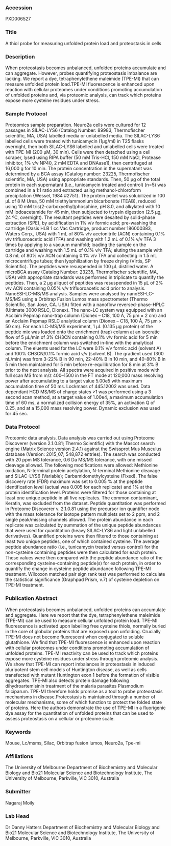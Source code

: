 ### Accession
PXD006527

### Title
A thiol probe for measuring unfolded protein load and proteostasis in cells

### Description
When proteostasis becomes unbalanced, unfolded proteins accumulate and can aggregate. However, probes quantifying proteostasis imbalance are lacking. We report a dye, tetraphenylethene maleimide (TPE-MI) that can measure unfolded protein load.TPE-MI fluorescence is enhanced upon reaction with cellular proteomes under conditions promoting accumulation of unfolded proteins and, via proteomic analysis, can track which proteins expose more cysteine residues under stress.

### Sample Protocol
Proteomics sample preparation. Neuro2a cells were cultured for 12 passages in SILAC-LYS6 (Catalog Number: 89983, Thermofischer scientific, MA, USA) labelled media or unlabelled media. The SILAC-LYS6 labelled cells were treated with tunicamycin (1µg/ml) in T25 flasks overnight, then  both SILAC-LYS6 labelled and unlabelled cells were treated with TPE-MI (200 µM, 30 min). Cells were then detached using a cell scraper, lysed using RIPA buffer (50 mM Tris-HCl, 150 mM NaCl, Protease inhibitor, 1% v/v NP40, 2 mM EDTA and DNAase1), then centrifuged at 16,000 g for 10 min. The protein concentration in the supernatant was determined by a BCA assay (Catalog number: 23225, Thermofischer scientific, MA, USA) using appropriate standards. Then, 50 µg of the total protein in each supernatant (i.e., tunicamycin treated and control)  (n=5) was combined in a 1:1 ratio and extracted using methanol-chloroform precipitation {Wessel, 1984 #2751}. The protein pellet was solubilized in 100 µL of 8 M Urea, 50 mM triethylammonium bicarbonate (TEAB), reduced using 10 mM tris(2-carboxyethyl)phosphine, pH 8.0, and alkylated with 10 mM iodoacetamide for 45 min, then subjected to trypsin digestion (2.5 µg, 24 ºC, overnight). The resultant peptides were desalted by solid-phase extraction (SPE), by acidification in 1% v/v formic acid; pre-washing the cartridge (Oasis HLB 1 cc Vac Cartridge, product number 186000383, Waters Corp., USA) with 1 mL of 80% v/v acetonitrile (ACN) containing 0.1% v/v trifluoroacetic acid (TFA) and washing with 1.2 mL of 0.1% v/v TFA 3 times by applying to a vacuum manifold; loading the sample on the cartridge and washing with 1.5 mL of 0.1% v/v TFA; eluting the sample with 0.8 mL of 80% v/v ACN containing 0.1% v/v TFA and collecting in 1.5 mL microcentrifuge tubes; then lyophilization by freeze drying (Virtis, SP Scientific). The peptides were resuspended in 100 µL distilled water. A microBCA assay (Catalog Number: 23235, Thermofischer scientific, MA, USA) with appropriate standards was performed in triplicate to quantify the peptides. Then, a 2 µg aliquot of peptides was resuspended in 15 µL of 2% v/v ACN containing 0.05% v/v trifluoroacetic acid prior to analysis. NanoESI-LC-MS/MS analysis. Samples were analysed by nanoESI-LC-MS/MS using a Orbitrap Fusion Lumos mass spectrometer (Thermo Scientific, San Jose, CA. USA) fitted with a nanoflow reversed-phase-HPLC (Ultimate 3000 RSLC, Dionex). The nano-LC system was equipped with an Acclaim Pepmap nano-trap column (Dionex – C18, 100 Å, 75 μm × 2 cm) and an Acclaim Pepmap RSLC analytical column (Dionex – C18, 100 Å, 75 μm × 50 cm). For each LC-MS/MS experiment, 1 μL (0.135 µg protein) of the peptide mix was loaded onto the enrichment (trap) column at an isocratic flow of 5 μL/min of 3% CH3CN containing 0.1% v/v formic acid for 5 min before the enrichment column was switched in-line with the analytical column. The eluents used for the LC were 0.1% v/v formic acid (solvent A) and 100% CH3CN/0.1% formic acid v/v (solvent B). The gradient used (300 nL/min) was from 3-22% B in 90 min, 22-40% B in 10 min, and 40-80% B in 5 min then maintained for 5 min before re-equilibration for 8 min at 3% B prior to the next analysis. All spectra were acquired in positive mode with full scan MS from m/z 400–1500 in the FT mode at 120,000 mass resolving power after accumulating to a target value 5.00e5 with maximum accumulation time of 50 ms. Lockmass of 445.12002 was used. Data dependant HCD MS/MS of charge states >1 was performed using a 3 second scan method, at a target value of 1.00e4, a maximum accumulation time of 60 ms, a normalized collision energy of 35%, an activation Q of 0.25, and at a 15,000 mass resolving power. Dynamic exclusion was used for 45 sec.

### Data Protocol
Proteomic data analysis.  Data analysis was carried out using Proteome Discoverer (version 2.1.0.81; Thermo Scientific) with the Mascot search engine (Matrix Science version 2.4.1) against the Swissprot Mus Musculus database (Version: 2015_07; 548,872 entries). The search was conducted with 20 ppm MS tolerance, 0.6 Da MS/MS tolerance, with one missed cleavage allowed. The following modifications were allowed: Methionine oxidation, N-terminal protein acetylation, N-terminal Methionine cleavage and SILAC-LYS6 (Variable); Carbamidomethylcysteine (Fixed). The false discovery rate (FDR) maximum was set to 0.005 % at the peptide identification level (actual was 0.005 for each replicate) and 1% at the protein identification level. Proteins were filtered for those containing at least one unique peptide in all five replicates. The common contaminant, Keratin, was excluded from the dataset. Peptide quantitation was performed in Proteome Discoverer v. 2.1.0.81 using the precursor ion quantifier node with the mass tolerance for isotope pattern multiplets set to 2 ppm, and 2 single peak/missing channels allowed. The protein abundance in each replicate was calculated by summation of the unique peptide abundances that were used for quantitation (heavy SILAC-LYS6 and light unlabelled derivatives). Quantified proteins were then filtered to those containing at least two unique peptides, one of which contained cysteine. The average peptide abundance ratio (i.e., tunicamycin treated versus control) for the non-cysteine containing peptides were then calculated for each protein. These values were then compared with the peptide abundance ratio of the corresponding cysteine-containing peptide(s) for each protein, in order to quantify the change in cysteine peptide abundance following TPE-MI treatment. Wilcoxon matched pair sign rank test was performed to calculate the statistical significance (Graphpad Prism, v.7) of cysteine depletion on TPE-MI treatment.

### Publication Abstract
When proteostasis becomes unbalanced, unfolded proteins can accumulate and aggregate. Here we report that the dye, tetraphenylethene maleimide (TPE-MI) can be used to measure cellular unfolded protein load. TPE-MI fluorescence is activated upon labelling free cysteine thiols, normally buried in the core of globular proteins that are exposed upon unfolding. Crucially TPE-MI does not become fluorescent when conjugated to soluble glutathione. We find that TPE-MI fluorescence is enhanced upon reaction with cellular proteomes under conditions promoting accumulation of unfolded proteins. TPE-MI reactivity can be used to track which proteins expose more cysteine residues under stress through proteomic analysis. We show that TPE-MI can report imbalances in proteostasis in induced pluripotent stem cell models of Huntington disease, as well as cells transfected with mutant Huntington exon 1 before the formation of visible aggregates. TPE-MI also detects protein damage following dihydroartemisinin treatment of the malaria parasites Plasmodium falciparum. TPE-MI therefore holds promise as a tool to probe proteostasis mechanisms in disease.Proteostasis is maintained through a number of molecular mechanisms, some of which function to protect the folded state of proteins. Here the authors demonstrate the use of TPE-MI in a fluorigenic dye assay for the quantitation of unfolded proteins that can be used to assess proteostasis on a cellular or proteome scale.

### Keywords
Mouse, Lc/msms, Silac, Orbitrap fusion lumos, Neuro2a, Tpe-mi

### Affiliations
The University of Melbourne
Department of Biochemistry and Molecular Biology and Bio21 Molecular Science and Biotechnology Institute, The University of Melbourne, Parkville, VIC 3010, Australia

### Submitter
Nagaraj Moily

### Lab Head
Dr Danny Hatters
Department of Biochemistry and Molecular Biology and Bio21 Molecular Science and Biotechnology Institute, The University of Melbourne, Parkville, VIC 3010, Australia


